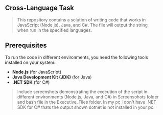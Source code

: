 ## Cross-Language Task
> This repository contains a solution  of writing code that works in JavaScript (Node.js), Java, and C#. The file will output the string when run in the specified languages.
## Prerequisites
To run the code in different environments, you need the following tools installed on your system:

- **Node.js** (for JavaScript)
- **Java Development Kit (JDK)** (for Java)
- **.NET SDK** (for C#)
>Include screenshots demonstrating the execution of the script in different environments (Node.js, Java, and C#) in Screensohots folder and bash file in the Executive_Files folder.
>In my pc I don't have .NET SDK for C# thats the output shown dotnet is not installed in your pc.
  
